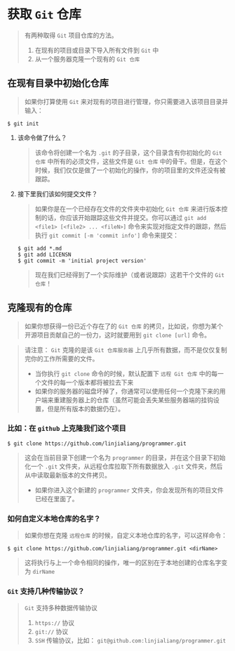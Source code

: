 # 获取 `Git` 仓库

> 有两种取得 `Git` 项目仓库的方法。
>
> 1.  在现有的项目或目录下导入所有文件到 `Git` 中
> 2.  从一个服务器克隆一个现有的 `Git 仓库`

## 在现有目录中初始化仓库

> 如果你打算使用 `Git` 来对现有的项目进行管理，你只需要进入该项目目录并输入：

```shell
$ git init
```

1.  该命令做了什么？

    > 该命令将创建一个名为 `.git` 的子目录，这个目录含有你初始化的 `Git 仓库` 中所有的必须文件，这些文件是 `Git 仓库` 中的骨干。但是，在这个时候，我们仅仅是做了一个初始化的操作，你的项目里的文件还没有被跟踪。

2.  接下里我们该如何提交文件？

    > 如果你是在一个已经存在文件的文件夹中初始化 `Git 仓库` 来进行版本控制的话，你应该开始跟踪这些文件并提交。你可以通过 `git add <file1> [<file2> ... <fileN>]` 命令来实现对指定文件的跟踪，然后执行 `git commit [-m 'commit info']` 命令来提交：

    ```shell
    $ git add *.md
    $ git add LICENSN
    $ git commit -m 'initial project version'
    ```

    > 现在我们已经得到了一个实际维护（或者说跟踪）这若干个文件的 `Git 仓库`！

## 克隆现有的仓库

> 如果你想获得一份已近个存在了的 `Git 仓库` 的拷贝，比如说，你想为某个开源项目贡献自己的一份力，这时就要用到 `git clone [url]` 命令。

> 请注意： `Git` 克隆的是该 `Git 仓库服务器` 上几乎所有数据，而不是仅仅复制完你的工作所需要的文件。
> - 当你执行 `git clone` 命令的时候，默认配置下 `远程 Git 仓库` 中的每一个文件的每一个版本都将被拉去下来
> - 如果你的服务器的磁盘坏掉了，你通常可以使用任何一个克隆下来的用户端来重建服务器上的仓库（虽然可能会丢失某些服务器端的挂钩设置，但是所有版本的数据仍在）。

### 比如：在 `github` 上克隆我们这个项目

```shell
$ git clone https://github.com/linjialiang/programmer.git
```

> 这会在当前目录下创建一个名为 `programmer` 的目录，并在这个目录下初始化一个 `.git` 文件夹，从远程仓库拉取下所有数据放入 `.git` 文件夹，然后从中读取最新版本的文件拷贝。
> - 如果你进入这个新建的 `programmer` 文件夹，你会发现所有的项目文件已经在里面了。

### 如何自定义本地仓库的名字？
> 如果你想在克隆 `远程仓库` 的时候，自定义本地仓库的名字，可以这样命令：

```shell
$ git clone https://github.com/linjialiang/programmer.git <dirName>
```

> 这将执行与上一个命令相同的操作，唯一的区别在于本地创建的仓库名字变为 `dirName`

### `Git` 支持几种传输协议？
> `Git` 支持多种数据传输协议
> 1. `https://` 协议
> 2. `git://` 协议
> 3. `SSH` 传输协议，比如： `git@github.com:linjialiang/programmer.git`
